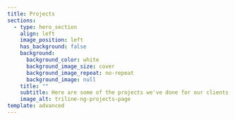 ```yaml
---
title: Projects
sections:
  - type: hero_section
    align: left
    image_position: left
    has_background: false
    background:
      background_color: white
      background_image_size: cover
      background_image_repeat: no-repeat
      background_image: null
    title: ""
    subtitle: Here are some of the projects we've done for our clients
    image_alt: triline-ng-projects-page
template: advanced
---
```

